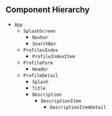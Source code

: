 ## Component Hierarchy

* `App`
  * `SplashScreen`
    * `Navbar`
    * `SearchBar`
  * `ProfilesIndex`
    * `ProfileIndexItem`
  * `ProfileForm`
    * `Header`
  * `ProfileDetail`
    * `Splash`
    * `Title`
    * `Description`
      * `DescriptionItem`
        * `DescriptionItemDetail`
